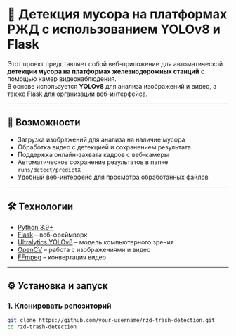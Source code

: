 # 🚉 Детекция мусора на платформах РЖД с использованием YOLOv8 и Flask

Этот проект представляет собой веб-приложение для автоматической **детекции мусора на платформах железнодорожных станций** с помощью камер видеонаблюдения.  
В основе используется **YOLOv8** для анализа изображений и видео, а также Flask для организации веб-интерфейса.

---

## 📌 Возможности

- Загрузка изображений для анализа на наличие мусора  
- Обработка видео с детекцией и сохранением результата  
- Поддержка онлайн-захвата кадров с веб-камеры  
- Автоматическое сохранение результатов в папке `runs/detect/predictX`  
- Удобный веб-интерфейс для просмотра обработанных файлов  

---

## 🛠️ Технологии

- [Python 3.9+](https://www.python.org/)  
- [Flask](https://flask.palletsprojects.com/) – веб-фреймворк  
- [Ultralytics YOLOv8](https://github.com/ultralytics/ultralytics) – модель компьютерного зрения  
- [OpenCV](https://opencv.org/) – работа с изображениями и видео  
- [FFmpeg](https://ffmpeg.org/) – конвертация видео  

---

## ⚙️ Установка и запуск

### 1. Клонировать репозиторий
```bash
git clone https://github.com/your-username/rzd-trash-detection.git
cd rzd-trash-detection
